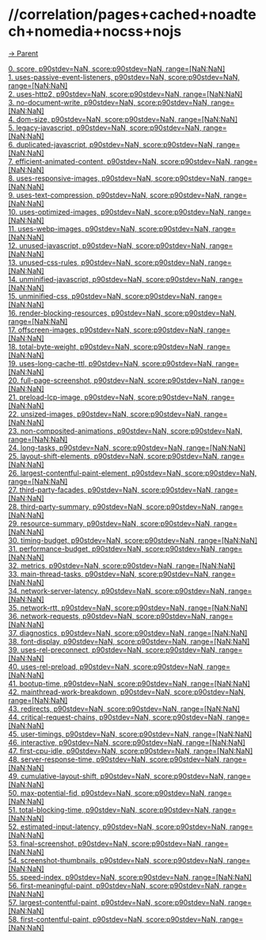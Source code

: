 
# //correlation/pages+cached+noadtech+nomedia+nocss+nojs

[→ Parent](../..)



[0. score, p90stdev=NaN, score:p90stdev=NaN, range=[NaN:NaN]](../../meta/score/samples/pages+cached+noadtech+nomedia+nocss+nojs)  
[1. uses-passive-event-listeners, p90stdev=NaN, score:p90stdev=NaN, range=[NaN:NaN]](../../uses-passive-event-listeners/samples/pages+cached+noadtech+nomedia+nocss+nojs/)  
[2. uses-http2, p90stdev=NaN, score:p90stdev=NaN, range=[NaN:NaN]](../../uses-http2/samples/pages+cached+noadtech+nomedia+nocss+nojs/)  
[3. no-document-write, p90stdev=NaN, score:p90stdev=NaN, range=[NaN:NaN]](../../no-document-write/samples/pages+cached+noadtech+nomedia+nocss+nojs/)  
[4. dom-size, p90stdev=NaN, score:p90stdev=NaN, range=[NaN:NaN]](../../dom-size/samples/pages+cached+noadtech+nomedia+nocss+nojs/)  
[5. legacy-javascript, p90stdev=NaN, score:p90stdev=NaN, range=[NaN:NaN]](../../legacy-javascript/samples/pages+cached+noadtech+nomedia+nocss+nojs/)  
[6. duplicated-javascript, p90stdev=NaN, score:p90stdev=NaN, range=[NaN:NaN]](../../duplicated-javascript/samples/pages+cached+noadtech+nomedia+nocss+nojs/)  
[7. efficient-animated-content, p90stdev=NaN, score:p90stdev=NaN, range=[NaN:NaN]](../../efficient-animated-content/samples/pages+cached+noadtech+nomedia+nocss+nojs/)  
[8. uses-responsive-images, p90stdev=NaN, score:p90stdev=NaN, range=[NaN:NaN]](../../uses-responsive-images/samples/pages+cached+noadtech+nomedia+nocss+nojs/)  
[9. uses-text-compression, p90stdev=NaN, score:p90stdev=NaN, range=[NaN:NaN]](../../uses-text-compression/samples/pages+cached+noadtech+nomedia+nocss+nojs/)  
[10. uses-optimized-images, p90stdev=NaN, score:p90stdev=NaN, range=[NaN:NaN]](../../uses-optimized-images/samples/pages+cached+noadtech+nomedia+nocss+nojs/)  
[11. uses-webp-images, p90stdev=NaN, score:p90stdev=NaN, range=[NaN:NaN]](../../uses-webp-images/samples/pages+cached+noadtech+nomedia+nocss+nojs/)  
[12. unused-javascript, p90stdev=NaN, score:p90stdev=NaN, range=[NaN:NaN]](../../unused-javascript/samples/pages+cached+noadtech+nomedia+nocss+nojs/)  
[13. unused-css-rules, p90stdev=NaN, score:p90stdev=NaN, range=[NaN:NaN]](../../unused-css-rules/samples/pages+cached+noadtech+nomedia+nocss+nojs/)  
[14. unminified-javascript, p90stdev=NaN, score:p90stdev=NaN, range=[NaN:NaN]](../../unminified-javascript/samples/pages+cached+noadtech+nomedia+nocss+nojs/)  
[15. unminified-css, p90stdev=NaN, score:p90stdev=NaN, range=[NaN:NaN]](../../unminified-css/samples/pages+cached+noadtech+nomedia+nocss+nojs/)  
[16. render-blocking-resources, p90stdev=NaN, score:p90stdev=NaN, range=[NaN:NaN]](../../render-blocking-resources/samples/pages+cached+noadtech+nomedia+nocss+nojs/)  
[17. offscreen-images, p90stdev=NaN, score:p90stdev=NaN, range=[NaN:NaN]](../../offscreen-images/samples/pages+cached+noadtech+nomedia+nocss+nojs/)  
[18. total-byte-weight, p90stdev=NaN, score:p90stdev=NaN, range=[NaN:NaN]](../../total-byte-weight/samples/pages+cached+noadtech+nomedia+nocss+nojs/)  
[19. uses-long-cache-ttl, p90stdev=NaN, score:p90stdev=NaN, range=[NaN:NaN]](../../uses-long-cache-ttl/samples/pages+cached+noadtech+nomedia+nocss+nojs/)  
[20. full-page-screenshot, p90stdev=NaN, score:p90stdev=NaN, range=[NaN:NaN]](../../full-page-screenshot/samples/pages+cached+noadtech+nomedia+nocss+nojs/)  
[21. preload-lcp-image, p90stdev=NaN, score:p90stdev=NaN, range=[NaN:NaN]](../../preload-lcp-image/samples/pages+cached+noadtech+nomedia+nocss+nojs/)  
[22. unsized-images, p90stdev=NaN, score:p90stdev=NaN, range=[NaN:NaN]](../../unsized-images/samples/pages+cached+noadtech+nomedia+nocss+nojs/)  
[23. non-composited-animations, p90stdev=NaN, score:p90stdev=NaN, range=[NaN:NaN]](../../non-composited-animations/samples/pages+cached+noadtech+nomedia+nocss+nojs/)  
[24. long-tasks, p90stdev=NaN, score:p90stdev=NaN, range=[NaN:NaN]](../../long-tasks/samples/pages+cached+noadtech+nomedia+nocss+nojs/)  
[25. layout-shift-elements, p90stdev=NaN, score:p90stdev=NaN, range=[NaN:NaN]](../../layout-shift-elements/samples/pages+cached+noadtech+nomedia+nocss+nojs/)  
[26. largest-contentful-paint-element, p90stdev=NaN, score:p90stdev=NaN, range=[NaN:NaN]](../../largest-contentful-paint-element/samples/pages+cached+noadtech+nomedia+nocss+nojs/)  
[27. third-party-facades, p90stdev=NaN, score:p90stdev=NaN, range=[NaN:NaN]](../../third-party-facades/samples/pages+cached+noadtech+nomedia+nocss+nojs/)  
[28. third-party-summary, p90stdev=NaN, score:p90stdev=NaN, range=[NaN:NaN]](../../third-party-summary/samples/pages+cached+noadtech+nomedia+nocss+nojs/)  
[29. resource-summary, p90stdev=NaN, score:p90stdev=NaN, range=[NaN:NaN]](../../resource-summary/samples/pages+cached+noadtech+nomedia+nocss+nojs/)  
[30. timing-budget, p90stdev=NaN, score:p90stdev=NaN, range=[NaN:NaN]](../../timing-budget/samples/pages+cached+noadtech+nomedia+nocss+nojs/)  
[31. performance-budget, p90stdev=NaN, score:p90stdev=NaN, range=[NaN:NaN]](../../performance-budget/samples/pages+cached+noadtech+nomedia+nocss+nojs/)  
[32. metrics, p90stdev=NaN, score:p90stdev=NaN, range=[NaN:NaN]](../../metrics/samples/pages+cached+noadtech+nomedia+nocss+nojs/)  
[33. main-thread-tasks, p90stdev=NaN, score:p90stdev=NaN, range=[NaN:NaN]](../../main-thread-tasks/samples/pages+cached+noadtech+nomedia+nocss+nojs/)  
[34. network-server-latency, p90stdev=NaN, score:p90stdev=NaN, range=[NaN:NaN]](../../network-server-latency/samples/pages+cached+noadtech+nomedia+nocss+nojs/)  
[35. network-rtt, p90stdev=NaN, score:p90stdev=NaN, range=[NaN:NaN]](../../network-rtt/samples/pages+cached+noadtech+nomedia+nocss+nojs/)  
[36. network-requests, p90stdev=NaN, score:p90stdev=NaN, range=[NaN:NaN]](../../network-requests/samples/pages+cached+noadtech+nomedia+nocss+nojs/)  
[37. diagnostics, p90stdev=NaN, score:p90stdev=NaN, range=[NaN:NaN]](../../diagnostics/samples/pages+cached+noadtech+nomedia+nocss+nojs/)  
[38. font-display, p90stdev=NaN, score:p90stdev=NaN, range=[NaN:NaN]](../../font-display/samples/pages+cached+noadtech+nomedia+nocss+nojs/)  
[39. uses-rel-preconnect, p90stdev=NaN, score:p90stdev=NaN, range=[NaN:NaN]](../../uses-rel-preconnect/samples/pages+cached+noadtech+nomedia+nocss+nojs/)  
[40. uses-rel-preload, p90stdev=NaN, score:p90stdev=NaN, range=[NaN:NaN]](../../uses-rel-preload/samples/pages+cached+noadtech+nomedia+nocss+nojs/)  
[41. bootup-time, p90stdev=NaN, score:p90stdev=NaN, range=[NaN:NaN]](../../bootup-time/samples/pages+cached+noadtech+nomedia+nocss+nojs/)  
[42. mainthread-work-breakdown, p90stdev=NaN, score:p90stdev=NaN, range=[NaN:NaN]](../../mainthread-work-breakdown/samples/pages+cached+noadtech+nomedia+nocss+nojs/)  
[43. redirects, p90stdev=NaN, score:p90stdev=NaN, range=[NaN:NaN]](../../redirects/samples/pages+cached+noadtech+nomedia+nocss+nojs/)  
[44. critical-request-chains, p90stdev=NaN, score:p90stdev=NaN, range=[NaN:NaN]](../../critical-request-chains/samples/pages+cached+noadtech+nomedia+nocss+nojs/)  
[45. user-timings, p90stdev=NaN, score:p90stdev=NaN, range=[NaN:NaN]](../../user-timings/samples/pages+cached+noadtech+nomedia+nocss+nojs/)  
[46. interactive, p90stdev=NaN, score:p90stdev=NaN, range=[NaN:NaN]](../../interactive/samples/pages+cached+noadtech+nomedia+nocss+nojs/)  
[47. first-cpu-idle, p90stdev=NaN, score:p90stdev=NaN, range=[NaN:NaN]](../../first-cpu-idle/samples/pages+cached+noadtech+nomedia+nocss+nojs/)  
[48. server-response-time, p90stdev=NaN, score:p90stdev=NaN, range=[NaN:NaN]](../../server-response-time/samples/pages+cached+noadtech+nomedia+nocss+nojs/)  
[49. cumulative-layout-shift, p90stdev=NaN, score:p90stdev=NaN, range=[NaN:NaN]](../../cumulative-layout-shift/samples/pages+cached+noadtech+nomedia+nocss+nojs/)  
[50. max-potential-fid, p90stdev=NaN, score:p90stdev=NaN, range=[NaN:NaN]](../../max-potential-fid/samples/pages+cached+noadtech+nomedia+nocss+nojs/)  
[51. total-blocking-time, p90stdev=NaN, score:p90stdev=NaN, range=[NaN:NaN]](../../total-blocking-time/samples/pages+cached+noadtech+nomedia+nocss+nojs/)  
[52. estimated-input-latency, p90stdev=NaN, score:p90stdev=NaN, range=[NaN:NaN]](../../estimated-input-latency/samples/pages+cached+noadtech+nomedia+nocss+nojs/)  
[53. final-screenshot, p90stdev=NaN, score:p90stdev=NaN, range=[NaN:NaN]](../../final-screenshot/samples/pages+cached+noadtech+nomedia+nocss+nojs/)  
[54. screenshot-thumbnails, p90stdev=NaN, score:p90stdev=NaN, range=[NaN:NaN]](../../screenshot-thumbnails/samples/pages+cached+noadtech+nomedia+nocss+nojs/)  
[55. speed-index, p90stdev=NaN, score:p90stdev=NaN, range=[NaN:NaN]](../../speed-index/samples/pages+cached+noadtech+nomedia+nocss+nojs/)  
[56. first-meaningful-paint, p90stdev=NaN, score:p90stdev=NaN, range=[NaN:NaN]](../../first-meaningful-paint/samples/pages+cached+noadtech+nomedia+nocss+nojs/)  
[57. largest-contentful-paint, p90stdev=NaN, score:p90stdev=NaN, range=[NaN:NaN]](../../largest-contentful-paint/samples/pages+cached+noadtech+nomedia+nocss+nojs/)  
[58. first-contentful-paint, p90stdev=NaN, score:p90stdev=NaN, range=[NaN:NaN]](../../first-contentful-paint/samples/pages+cached+noadtech+nomedia+nocss+nojs/)  
